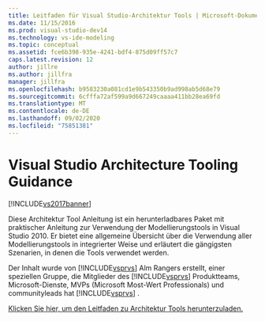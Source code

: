 ```yaml
---
title: Leitfaden für Visual Studio-Architektur Tools | Microsoft-Dokumentation
ms.date: 11/15/2016
ms.prod: visual-studio-dev14
ms.technology: vs-ide-modeling
ms.topic: conceptual
ms.assetid: fce6b398-935e-4241-bdf4-875d09ff57c7
caps.latest.revision: 12
author: jillre
ms.author: jillfra
manager: jillfra
ms.openlocfilehash: b9583230a081cd1e9b543350b9ad998ab5d68e79
ms.sourcegitcommit: 6cfffa72af599a9d667249caaaa411bb28ea69fd
ms.translationtype: MT
ms.contentlocale: de-DE
ms.lasthandoff: 09/02/2020
ms.locfileid: "75851381"
---
```

# <a name="visual-studio-architecture-tooling-guidance"></a>Visual Studio Architecture Tooling Guidance
[!INCLUDE[vs2017banner](../includes/vs2017banner.md)]

Diese Architektur Tool Anleitung ist ein herunterladbares Paket mit praktischer Anleitung zur Verwendung der Modellierungstools in Visual Studio 2010. Er bietet eine allgemeine Übersicht über die Verwendung aller Modellierungstools in integrierter Weise und erläutert die gängigsten Szenarien, in denen die Tools verwendet werden.

 Der Inhalt wurde von [!INCLUDE[vsprvs](../includes/vsprvs-md.md)] Alm Rangers erstellt, einer speziellen Gruppe, die Mitglieder des [!INCLUDE[vsprvs](../includes/vsprvs-md.md)] Produktteams, Microsoft-Dienste, MVPs (Microsoft Most-Wert Professionals) und communityleads hat [!INCLUDE[vsprvs](../includes/vsprvs-md.md)] .

 [Klicken Sie hier, um den Leitfaden zu Architektur Tools herunterzuladen.](https://archive.codeplex.com/?p=vsarchitectureguide)

